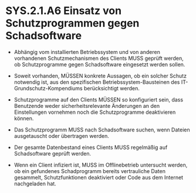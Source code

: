 # SYS.2.1.A6 Einsatz von Schutzprogrammen gegen Schadsoftware
* Abhängig vom installierten Betriebssystem und von anderen vorhandenen Schutzmechanismen des Clients MUSS geprüft werden, ob Schutzprogramme gegen Schadsoftware eingesetzt werden sollen.

* Soweit vorhanden, MÜSSEN konkrete Aussagen, ob ein solcher Schutz notwendig ist, aus den spezifischen Betriebssystem-Bausteinen des IT-Grundschutz-Kompendiums berücksichtigt werden.

* Schutzprogramme auf den Clients MÜSSEN so konfiguriert sein, dass Benutzende weder sicherheitsrelevante Änderungen an den Einstellungen vornehmen noch die Schutzprogramme deaktivieren können.

* Das Schutzprogramm MUSS nach Schadsoftware suchen, wenn Dateien ausgetauscht oder übertragen werden.

* Der gesamte Datenbestand eines Clients MUSS regelmäßig auf Schadsoftware geprüft werden.

* Wenn ein Client infiziert ist, MUSS im Offlinebetrieb untersucht werden, ob ein gefundenes Schadprogramm bereits vertrauliche Daten gesammelt, Schutzfunktionen deaktiviert oder Code aus dem Internet nachgeladen hat.
